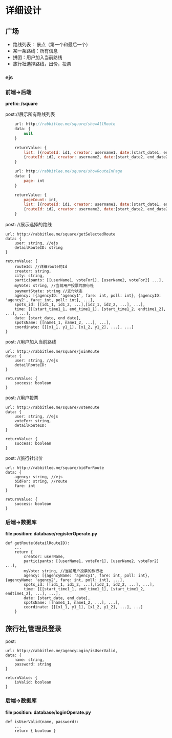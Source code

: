 # 详细设计

## 广场
+ 路线列表： 景点（第一个和最后一个）
+ 某一条路线：所有信息
+ 拼团：用户加入当前路线
+ 旅行社选择路线，出价，投票

### ejs

### 前端->后端
**prefix: /square**

post://展示所有路线列表

```javascript
    url: http://rabbitlee.me/square/showAllRoute
    data: {
        null
    }

    returnValue: {
        list: [{routeId: id1, creator: username1, date:[start_date1, end_date1], city: cityname1, spot: [start_spot1, end_spot1]},
        {routeId: id2, creator: username2, date:[start_date2, end_date2], city: cityname2, spot: [start_spot2, end_spot2]}, ...]
    }

    url: http://rabbitlee.me/square/showRouteInPage
    data: {
        page: int
    }

    returnValue: {
        pageCount: int,
        list: [{routeId: id1, creator: username1, date:[start_date1, end_date1], city: cityname1, spot: [start_spot1, end_spot1]},
        {routeId: id2, creator: username2, date:[start_date2, end_date2], city: cityname2, spot: [start_spot2, end_spot2]}, ...]
    }
```

post: //展示选择的路线  

    url: http://rabbitlee.me/square/getSelectedRoute
    data: {
        user: string, //ejs
        detailRouteID: string
    }

    returnValue: {
        routeId: //详细route的Id
        creator: string,
        city: string,
        participants: [[userName1, voteFor1], [userName2, voteFor2] ...],
        myVote: string, //当前用户投票的旅行社
        paymentState: string //支付状态
        agency: [{agencyID: 'agency1', fare: int, poll: int}, {agencyID: 'agency2', fare: int, poll: int}, ...],
        spots_id: [[id1_1, id1_2, ...],[id2_1, id2_2, ...], ...],
        time: [[[start_time1_1, end_time1_1], [start_time1_2, endtime1_2], ...], ...],
        date: [start_date, end_date],
        spotsName: [[name1_1, name1_2, ...], ...],
        coordinate: [[[x1_1, y1_1], [x1_2, y1_2], ...], ...]        
    }


post: //用户加入当前路线

    url: http://rabbitlee.me/square/joinRoute
    data: {
        user: string, //ejs
        detailRouteID:
    }

    returnValue: {
        success: boolean        
    }
post: //用户投票

    url: http://rabbitlee.me/square/voteRoute
    data: {
        user: string, //ejs
        voteFor: string,
        detailRouteID:
    }

    returnValue: {
        success: boolean        
    }

post: //旅行社出价

    url: http://rabbitlee.me/square/bidForRoute
    data: {
        agency: string, //ejs
        bidFor: string, //route
        fare: int
    }

    returnValue: {
        success: boolean        
    }

### 后端->数据库
**file position: database/registerOperate.py**

    def getRoute(detailRouteID):
        ...
        return {
            creator: userName,
            participants: [[userName1, voteFor1], [userName2, voteFor2] ...],
            myVote: string, //当前用户投票的旅行社
            agency: [{agencyName: 'agency1', fare: int, poll: int}, {agencyName: 'agency2', fare: int, poll: int}, ...],
            spots_id: [[id1_1, id1_2, ...],[id2_1, id2_2, ...], ...],
            time: [[[start_time1_1, end_time1_1], [start_time1_2, endtime1_2], ...], ...],
            date: [start_date, end_date],
            spotsName: [[name1_1, name1_2, ...], ...],
            coordinate: [[[x1_1, y1_1], [x1_2, y1_2], ...], ...]
        }


## 旅行社,管理员登录
post:   

    url: http://rabbitlee.me/agencyLogin/isUserValid,
    data: {
        name: string,
        password: string
    }

    returnValue: {
        isValid: boolean
    }

### 后端->数据库
**file position: database/loginOperate.py**  

    def isUserValid(name, password):
        ...
        return { boolean }
